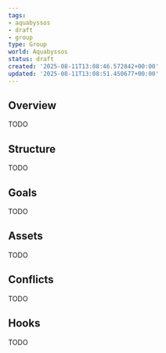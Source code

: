 ```yaml
---
tags:
- aquabyssos
- draft
- group
type: Group
world: Aquabyssos
status: draft
created: '2025-08-11T13:08:46.572842+00:00'
updated: '2025-08-11T13:08:51.450677+00:00'
---
```



## Overview

TODO
## Structure

TODO
## Goals

TODO
## Assets

TODO
## Conflicts

TODO
## Hooks

TODO

